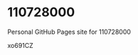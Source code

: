 # 110728000
Personal GitHub Pages site for 110728000























































xo691CZ
